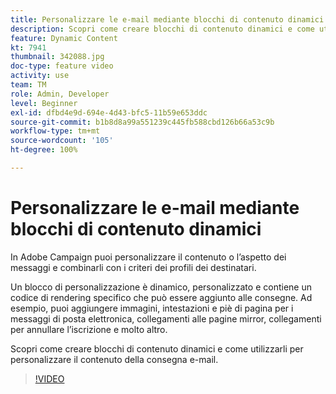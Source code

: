 ```yaml
---
title: Personalizzare le e-mail mediante blocchi di contenuto dinamici
description: Scopri come creare blocchi di contenuto dinamici e come utilizzarli per personalizzare il contenuto della consegna e-mail.
feature: Dynamic Content
kt: 7941
thumbnail: 342088.jpg
doc-type: feature video
activity: use
team: TM
role: Admin, Developer
level: Beginner
exl-id: dfbd4e9d-694e-4d43-bfc5-11b59e653ddc
source-git-commit: b1b8d8a99a551239c445fb588cbd126b66a53c9b
workflow-type: tm+mt
source-wordcount: '105'
ht-degree: 100%

---
```


# Personalizzare le e-mail mediante blocchi di contenuto dinamici

In Adobe Campaign puoi personalizzare il contenuto o l’aspetto dei messaggi e combinarli con i criteri dei profili dei destinatari.

Un blocco di personalizzazione è dinamico, personalizzato e contiene un codice di rendering specifico che può essere aggiunto alle consegne. Ad esempio, puoi aggiungere immagini, intestazioni e piè di pagina per i messaggi di posta elettronica, collegamenti alle pagine mirror, collegamenti per annullare l’iscrizione e molto altro.

Scopri come creare blocchi di contenuto dinamici e come utilizzarli per personalizzare il contenuto della consegna e-mail.

>[!VIDEO](https://video.tv.adobe.com/v/342088?quality=12&learn=on)
